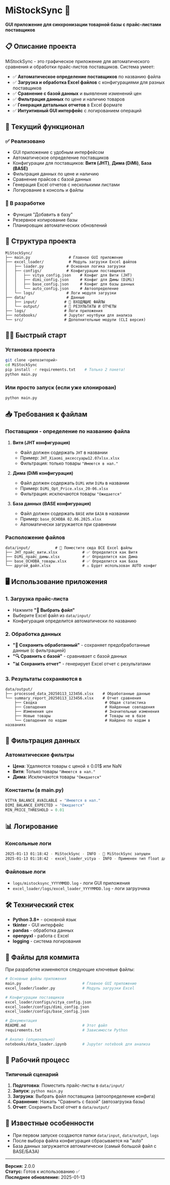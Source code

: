 # MiStockSync 🔄

**GUI приложение для синхронизации товарной базы с прайс-листами поставщиков**

## 📋 Описание проекта

MiStockSync - это графическое приложение для автоматического сравнения и обработки прайс-листов поставщиков. Система умеет:

- ✅ **Автоматическое определение поставщиков** по названию файла
- ✅ **Загрузка и обработка Excel файлов** с конфигурациями для разных поставщиков
- ✅ **Сравнение с базой данных** и выявление изменений цен
- ✅ **Фильтрация данных** по цене и наличию товаров
- ✅ **Генерация детальных отчетов** в Excel формате
- ✅ **Интуитивный GUI интерфейс** с логированием операций

## 🚀 Текущий функционал

### ✅ Реализовано

- GUI приложение с удобным интерфейсом
- Автоматическое определение поставщиков
- Конфигурации для поставщиков: **Витя (JHT)**, **Дима (DiMi)**, **База (BASE)**
- Фильтрация данных по цене и наличию
- Сравнение прайсов с базой данных
- Генерация Excel отчетов с несколькими листами
- Логирование в консоль и файлы

### 🔄 В разработке

- Функция "Добавить в базу"
- Резервное копирование базы
- Планировщик автоматических обновлений

## 📁 Структура проекта

```
MiStockSync/
├── main.py                 # Главное GUI приложение
├── excel_loader/           # Модуль загрузки Excel файлов
│   ├── loader.py          # Основная логика загрузки
│   ├── configs/           # Конфигурации поставщиков
│   │   ├── vitya_config.json    # Конфиг для Вити (JHT)
│   │   ├── dimi_config.json     # Конфиг для Димы (DiMi)
│   │   ├── base_config.json     # Конфиг для базы данных
│   │   └── auto_config.json     # Автоопределение
│   └── logs/              # Логи модуля загрузки
├── data/                  # Данные
│   ├── input/            # 📁 ВХОДЯЩИЕ ФАЙЛЫ
│   └── output/           # 📁 РЕЗУЛЬТАТЫ И ОТЧЕТЫ
├── logs/                 # Логи приложения
├── notebooks/            # Jupyter ноутбуки для анализа
└── src/                  # Дополнительные модули (CLI версия)
```

## 🏃‍♂️ Быстрый старт

### Установка проекта

```bash
git clone <репозиторий>
cd MiStockSync
pip install -r requirements.txt    # Только 2 пакета!
python main.py 
```

### Или просто запуск (если уже клонирован)

```bash
python main.py
```

## 📥 Требования к файлам

### Поставщики - определение по названию файла

1. **Витя (JHT конфигурация)**
   - Файл должен содержать `JHT` в названии
   - Пример: `JHT_Xiaomi_аксессуары12.07xlsx.xlsx`
   - Фильтрация: только товары `"Имеются в нал."`

2. **Дима (DiMi конфигурация)**
   - Файл должен содержать `DiMi` или `DiMa` в названии  
   - Пример: `DiMi_Opt_Price.xlsx_20-06.xlsx`
   - Фильтрация: исключаются товары `"Ожидается"`

3. **База данных (BASE конфигурация)**
   - Файл должен содержать `BASE` или `БАЗА` в названии
   - Пример: `base_ОСНОВА 02.06.2025.xlsx`
   - Автоматически загружается при сравнении

### Расположение файлов

```
data/input/           # 📁 Поместите сюда ВСЕ Excel файлы
├── JHT_прайс_вити.xlsx           # ✅ Определится как Витя
├── DiMi_прайс_димы.xlsx          # ✅ Определится как Дима  
├── base_ОСНОВА_товары.xlsx       # ✅ Определится как База
└── другой_файл.xlsx              # ⚠️ Будет использован AUTO конфиг
```

## 🖥️ Использование приложения

### 1. Загрузка прайс-листа

- Нажмите **"📁 Выбрать файл"**
- Выберите Excel файл из `data/input/`
- Конфигурация определится автоматически по названию

### 2. Обработка данных

- **"💾 Сохранить обработанный"** - сохраняет предобработанные данные (с фильтрацией)
- **"🔍 Сравнить с базой"** - сравнивает с базой данных
- **"📊 Сохранить отчет"** - генерирует Excel отчет с результатами

### 3. Результаты сохраняются в

```
data/output/
├── processed_data_20250113_123456.xlsx    # Обработанные данные
└── summary_report_20250113_123456.xlsx    # Отчет сравнения
    ├── Сводка                              # Общая статистика
    ├── Совпадения                          # Найденные совпадения  
    ├── Изменения цен                       # Значительные изменения
    ├── Новые товары                        # Товары не в базе
    └── Совпадения по кодам                 # Найдено по кодам в названиях
```

## 🔧 Фильтрация данных

### Автоматические фильтры

- **Цена**: Удаляются товары с ценой ≤ 0.01$ или NaN
- **Витя**: Только товары `"Имеются в нал."`
- **Дима**: Исключаются товары `"Ожидается"`

### Константы (в main.py)

```python
VITYA_BALANCE_AVAILABLE = "Имеются в нал."
DIMI_BALANCE_EXPECTED = "Ожидается"  
MIN_PRICE_THRESHOLD = 0.01
```

## 📊 Логирование

### Консольные логи

```bash
2025-01-13 01:18:42 - MiStockSync - INFO - 🚀 MiStockSync запущен
2025-01-13 01:18:42 - excel_loader_vitya - INFO - Применен тип float для столбца price_usd
```

### Файловые логи

- `logs/mistocksync_YYYYMMDD.log` - логи GUI приложения  
- `excel_loader/logs/excel_loader_YYYYMMDD.log` - логи загрузчика

## 🛠 Технический стек

- **Python 3.8+** - основной язык
- **tkinter** - GUI интерфейс  
- **pandas** - обработка данных
- **openpyxl** - работа с Excel
- **logging** - система логирования

## 📝 Файлы для коммита

При разработке изменяются следующие ключевые файлы:

```bash
# Основные файлы приложения
main.py                           # Главное GUI приложение
excel_loader/loader.py            # Модуль загрузки Excel

# Конфигурации поставщиков  
excel_loader/configs/vitya_config.json
excel_loader/configs/dimi_config.json  
excel_loader/configs/base_config.json

# Документация
README.md                         # Этот файл
requirements.txt                  # Зависимости Python

# Анализ (опционально)
notebooks/data_loader.ipynb       # Jupyter notebook для анализа
```

## 🤝 Рабочий процесс

### Типичный сценарий

1. **Подготовка**: Поместить прайс-листы в `data/input/`
2. **Запуск**: `python main.py`  
3. **Загрузка**: Выбрать файл поставщика (автоопределение конфига)
4. **Сравнение**: Нажать "Сравнить с базой" (автозагрузка базы)
5. **Отчет**: Сохранить Excel отчет в `data/output/`


## 🐛 Известные особенности

- При первом запуске создаются папки `data/input`, `data/output`, `logs`
- После выбора файла конфигурация сбрасывается на "auto"
- База данных загружается автоматически (самый большой файл с BASE/БАЗА)

---

**Версия:** 2.0.0  
**Статус:** Готов к использованию ✅  
**Последнее обновление:** 2025-01-13

